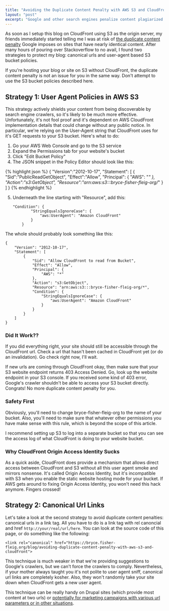 ```yaml
---
title: "Avoiding the Duplicate Content Penalty with AWS S3 and CloudFront"
layout: "post"
excerpt: "Google and other search engines penalize content plagiarized from other sources. However, if you're using S3 as an origin server for CloudFront, you may be in danger of the duplicate content penalty! This post explains two strategies to combat this problem."
---
```

As soon as I setup this blog on CloudFront using S3 as the origin server, my friends immediately started telling me I was at risk of [the duplicate content penalty](https://support.google.com/webmasters/answer/66359?hl=en) Google imposes on sites that have nearly identical content. After many hours of pouring over Stackoverflow to no avail, I found two strategies to protect my blog: canonical urls and user-agent based S3 bucket policies.

If you're hosting your blog or site on S3 without CloudFront, the duplicate content penalty is not an issue for you in the same way. Don't attempt to use the S3 bucket policies described here.

## Strategy 1: User Agent Policies in AWS S3

This strategy actively shields your content from being discoverable by search engine crawlers, so it's likely to be much more effective. Unfortunately, it's not fool proof and it's dependent on AWS CloudFront implementation details that could change without any public notice. In particular, we're relying on the User-Agent string that CloudFront uses for it's GET requests to your S3 bucket. Here's what to do:

 1. Go your AWS Web Console and go to the S3 service
 2. Expand the Permissions tab for your website's bucket
 3. Click "Edit Bucket Policy"
 4. The JSON snippet in the Policy Editor should look like this:

{% highlight json %}
    {
        "Version":"2012-10-17",
        "Statement": [
            {
               "Sid":"PublicReadGetObject",
               "Effect":"Allow",
               "Principal": {
                    "AWS": "*"
                },
                "Action":"s3:GetObject",
                "Resource":"arn:aws:s3:::bryce-fisher-fleig-org/*"
            }
        ]
    }
{% endhighlight %}
 
 5. Underneath the line starting with "Resource", add this:
 
        "Condition": {
				"StringEqualsIgnoreCase": {
					"aws:UserAgent": "Amazon CloudFront"
				}
			}

The whole should probably look something like this:

    {
    	"Version": "2012-10-17",
    	"Statement": [
    		{
    			"Sid": "Allow CloudFront to read from Bucket",
    			"Effect": "Allow",
    			"Principal": {
    				"AWS": "*"
    			},
    			"Action": "s3:GetObject",
    			"Resource": "arn:aws:s3:::bryce-fisher-fleig-org/*",
    			"Condition": {
    				"StringEqualsIgnoreCase": {
    					"aws:UserAgent": "Amazon CloudFront"
    				}
    			}
    		}
    	]
    }

### Did It Work??

If you did everything right, your site should still be accessible through the CloudFront url. Check a url that hasn't been cached in CloudFront yet (or do an invalidation). Go check right now, I'll wait. 

If new urls are coming through CloudFront okay, then make sure that your S3 website endpoint returns 403 Access Denied. Go, look up the website endpoint in your S3 console. If you received some kind of 403 error, Google's crawler shouldn't be able to access your S3 bucket directly. Congrats! No more duplicate content penalty for you.

### Safety First

Obviously, you'll need to change bryce-fisher-fleig-org to the name of your bucket. Also, you'll need to make sure that whatever other permissions you have make sense with this rule, which is beyond the scope of this article.

I recommend setting up S3 to log into a separate bucket so that you can see the access log of what CloudFront is doing to your website bucket.

### Why CloudFront Origin Access Identity Sucks

As a quick aside, CloudFront does provide a mechanism that allows direct access between CloudFront and S3 without all this user agent smoke and mirrors nonsense. It's called Origin Access Identity, but it's incompatible with S3 when you enable the static website hosting mode for your bucket. If AWS gets around to fixing Origin Access Identity, you won't need this hack anymore. Fingers crossed!

## Strategy 2: Canonical Url Links

Let's take a look at the second strategy to avoid duplicate content penalties: canonical urls in a link tag. All you have to do is a link tag with rel canoncial and href `http://your/real/url/here`. You can look at the source code of this page, or do something like the following:

    <link rel="canonical" href="https://bryce.fisher-fleig.org/blog/avoiding-duplicate-content-penalty-with-aws-s3-and-cloudfront">

This technique is much weaker in that we're providing suggestions to Google's crawlers, but we can't force the crawlers to comply. Nevertheless, if your mother always taught you it's not polite to user agent sniff, canonical url links are completely kosher. Also, they won't randomly take your site down when CloudFront gets a new user agent.

This technique can be really handy on Drupal sites (which provide most content at two urls) or [potentially for marketing campaigns with various url parameters or in other situations](https://yoast.com/canonical-url-links/).
